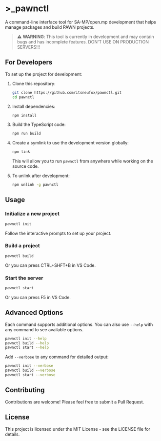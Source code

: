 # >_pawnctl

A command-line interface tool for SA-MP/open.mp development that helps manage packages and build PAWN projects.

> ⚠️ **WARNING**: This tool is currently in development and may contain bugs and has incomplete features. DON'T USE ON PRODUCTION SERVERS!!!

## For Developers

To set up the project for development:

1. Clone this repository:
   ```bash
   git clone https://github.com/itsneufox/pawnctl.git
   cd pawnctl
   ```

2. Install dependencies:
   ```bash
   npm install
   ```

3. Build the TypeScript code:
   ```bash
   npm run build
   ```

4. Create a symlink to use the development version globally:
   ```bash
   npm link
   ```

   This will allow you to run `pawnctl` from anywhere while working on the source code.

5. To unlink after development:
   ```bash
   npm unlink -g pawnctl
   ```

## Usage

### Initialize a new project

```bash
pawnctl init
```

Follow the interactive prompts to set up your project.

### Build a project

```bash
pawnctl build
```
Or you can press CTRL+SHFT+B in VS Code.

### Start the server

```bash
pawnctl start
```
Or you can press F5 in VS Code.

## Advanced Options

Each command supports additional options. You can also use `--help` with any command to see available options.

```bash
pawnctl init --help
pawnctl build --help
pawnctl start --help
```

Add `--verbose` to any command for detailed output:

```bash
pawnctl init --verbose
pawnctl build --verbose
pawnctl start --verbose
```

## Contributing

Contributions are welcome! Please feel free to submit a Pull Request.

## License

This project is licensed under the MIT License - see the LICENSE file for details.
